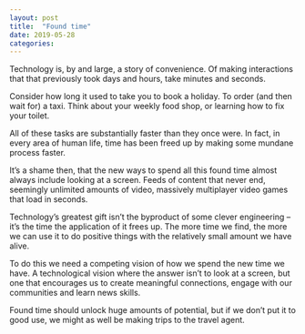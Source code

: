 ```yaml
---
layout: post
title:  "Found time"
date: 2019-05-28  
categories:
---
```

Technology is, by and large, a story of convenience. Of making interactions that that previously took days and hours, take minutes and seconds.

Consider how long it used to take you to book a holiday. To order (and then wait for) a taxi. Think about your weekly food shop, or learning how to fix your toilet.

All of these tasks are substantially faster than they once were. In fact, in every area of human life, time has been freed up by making some mundane process faster.

It’s a shame then, that the new ways to spend all this found time almost always include looking at a screen. Feeds of content that never end, seemingly unlimited amounts of video, massively multiplayer video games that load in seconds.

Technology’s greatest gift isn’t the byproduct of some clever engineering – it’s the time the application of it frees up. The more time we find, the more we can use it to do positive things with the relatively small amount we have alive.

To do this we need a competing vision of how we spend the new time we have. A technological vision where the answer isn’t to look at a screen, but one that encourages us to create meaningful connections, engage with our communities and learn news skills.

Found time should unlock huge amounts of potential, but if we don’t put it to good use, we might as well be making trips to the travel agent.
